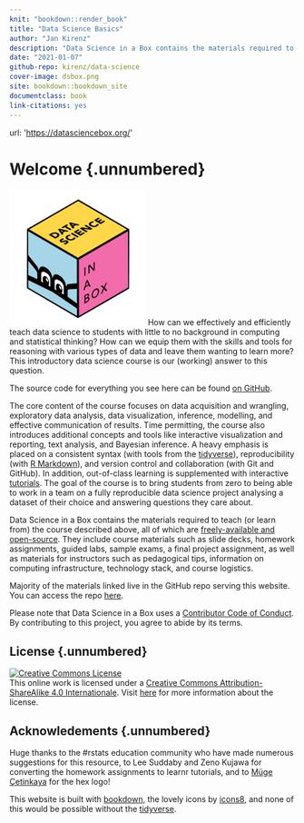 ```yaml
---
knit: "bookdown::render_book"
title: "Data Science Basics"
author: "Jan Kirenz"
description: "Data Science in a Box contains the materials required to teach (or learn from) the course described above, all of which are freely-available and open-source."
date: "2021-01-07"
github-repo: kirenz/data-science
cover-image: dsbox.png
site: bookdown::bookdown_site
documentclass: book
link-citations: yes
---
```


url: 'https://datasciencebox.org/'

# Welcome {.unnumbered}

<img src="dsbox.png" class="cover" width="240" height="240"/> How can we effectively and efficiently teach data science to students with little to no background in computing and statistical thinking?
How can we equip them with the skills and tools for reasoning with various types of data and leave them wanting to learn more?
This introductory data science course is our (working) answer to this question.

The source code for everything you see here can be found [on GitHub](https://github.com/rstudio-education/datascience-box).

The core content of the course focuses on data acquisition and wrangling, exploratory data analysis, data visualization, inference, modelling, and effective communication of results.
Time permitting, the course also introduces additional concepts and tools like interactive visualization and reporting, text analysis, and Bayesian inference.
A heavy emphasis is placed on a consistent syntax (with tools from the [tidyverse](https://www.tidyverse.org/)), reproducibility (with [R Markdown](https://rmarkdown.rstudio.com/)), and version control and collaboration (with Git and GitHub).
In addition, out-of-class learning is supplemented with interactive [tutorials](https://rstudio.github.io/learnr/).
The goal of the course is to bring students from zero to being able to work in a team on a fully reproducible data science project analysing a dataset of their choice and answering questions they care about.

Data Science in a Box contains the materials required to teach (or learn from) the course described above, all of which are [freely-available and open-source](https://github.com/rstudio-education/datascience-box/blob/master/LICENSE.md).
They include course materials such as slide decks, homework assignments, guided labs, sample exams, a final project assignment, as well as materials for instructors such as pedagogical tips, information on computing infrastructure, technology stack, and course logistics.

Majority of the materials linked live in the GitHub repo serving this website.
You can access the repo [here](https://github.com/rstudio-education/datascience-box).

Please note that Data Science in a Box uses a [Contributor Code of Conduct](https://contributor-covenant.org/version/2/0/CODE_OF_CONDUCT.html).
By contributing to this project, you agree to abide by its terms.

## License {.unnumbered}

<a rel="license" href="https://creativecommons.org/licenses/by-sa/4.0/"><img src="https://licensebuttons.net/l/by-sa/4.0/88x31.png" alt="Creative Commons License" style="border-width:0"/></a><br />This online work is licensed under a <a rel="license" href="https://creativecommons.org/licenses/by-sa/4.0/">Creative Commons Attribution-ShareAlike 4.0 Internationale</a>.
Visit [here](https://github.com/rstudio-education/datascience-box/blob/master/LICENSE.md) for more information about the license.

## Acknowledements {.unnumbered}

Huge thanks to the \#rstats education community who have made numerous suggestions for this resource, to Lee Suddaby and Zeno Kujawa for converting the homework assignments to learnr tutorials, and to [Müge Çetinkaya](http://muge.fr/) for the hex logo!

This website is built with [bookdown](https://bookdown.org/), the lovely icons by [icons8](http://icons8.com/), and none of this would be possible without the [tidyverse](https://tidyverse.org/).
